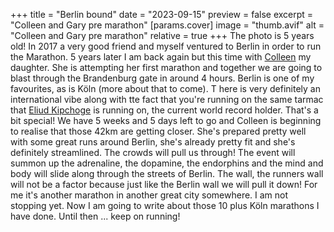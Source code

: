 +++
title = "Berlin bound"
date = "2023-09-15"
preview = false
excerpt = "Colleen and Gary pre marathon"
[params.cover]
image = "thumb.avif"
alt = "Colleen and Gary pre marathon"
relative = true
+++
The photo is 5 years old! In 2017 a very good friend and myself ventured to Berlin in order to run the Marathon. 
5 years later I am back again but this time with [Colleen](href=https://colleenanderhub.co.uk) my daughter. 
She is attempting her first marathon and together we are going to blast through the Brandenburg gate in around 4 hours.
Berlin is one of my favourites, as is Köln (more about that to come). T
here is very definitely an international vibe along with tte fact that you're running on the same tarmac that [Eliud Kipchoge](href=https://en.wikipedia.org/wiki/Eliud_Kipchoge) is running on, the current world record holder. 
That's a bit special! We have 5 weeks and 5 days left to go and Colleen is beginning to realise that those 42km are getting closer. 
She's prepared pretty well with some great runs around Berlin, she's already pretty fit and she's definitely streamlined. 
The crowds will pull us through! The event will summon up the adrenaline, the dopamine, the endorphins and the mind and body will slide along through the streets of Berlin. 
The wall, the runners wall will not be a factor because just like the Berlin wall we will pull it down! For me it's another marathon in another great city somewhere. 
I am not stopping yet. Now I am going to write about those 10 plus Köln marathons I have done. Until then ... keep on running!